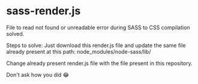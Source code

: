 # sass-render.js
File to read not found or unreadable error during SASS to CSS compilation solved. 

Steps to solve:
Just download this render.js file and update the same file already present at this path:
node_modules/node-sass/lib/

Change already present render.js file with the file present in this repository.

Don't ask how you did 😂
